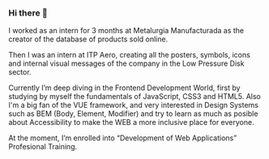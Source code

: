 ### Hi there 👋
I worked as an intern for 3 months at Metalurgia Manufacturada as the creator of the database of products sold online. 

Then I was an intern at ITP Aero, creating all the posters, symbols, icons and internal visual messages of the company in the Low Pressure Disk sector.

Currently I’m deep diving in the Frontend Development World, first by studying by myself the fundamentals of JavaScript, CSS3 and HTML5. Also I'm a big fan of the VUE framework, and very interested in Design Systems such as BEM (Body, Element, Modifier) and try to learn as much as posible about Accessibility to make the WEB a more inclusive place for everyone.

At the moment, I’m enrolled into “Development of Web Applications” Profesional Training. 
<!--
**abn5x/abn5x** is a ✨ _special_ ✨ repository because its `README.md` (this file) appears on your GitHub profile.

Here are some ideas to get you started:

- 🔭 I’m currently working on ...
- 🌱 I’m currently learning ...
- 👯 I’m looking to collaborate on ...
- 🤔 I’m looking for help with ...
- 💬 Ask me about ...
- 📫 How to reach me: ...
- 😄 Pronouns: ...
- ⚡ Fun fact: ...
-->
